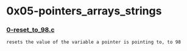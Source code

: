 # 0x05-pointers_arrays_strings


### [0-reset_to_98.c](./0-reset_to_98.c)
```
resets the value of the variable a pointer is pointing to, to 98
```


